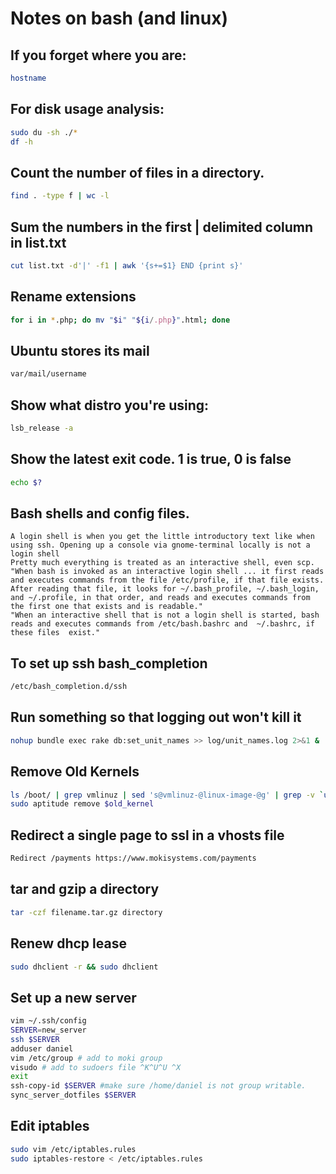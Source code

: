 # Notes on bash (and linux)

## If you forget where you are:

```bash
hostname
```

## For disk usage analysis:

```bash
sudo du -sh ./*
df -h
```

## Count the number of files in a directory.

```bash
find . -type f | wc -l
```

## Sum the numbers in the first | delimited column in list.txt

```bash
cut list.txt -d'|' -f1 | awk '{s+=$1} END {print s}'
```

## Rename extensions

```bash
for i in *.php; do mv "$i" "${i/.php}".html; done
```

## Ubuntu stores its mail

```bash
var/mail/username
```

## Show what distro you're using:

```bash
lsb_release -a
```

## Show the latest exit code. 1 is true, 0 is false

```bash
echo $?
```

## Bash shells and config files.

```
A login shell is when you get the little introductory text like when using ssh. Opening up a console via gnome-terminal locally is not a login shell
Pretty much everything is treated as an interactive shell, even scp.
"When bash is invoked as an interactive login shell ... it first reads and executes commands from the file /etc/profile, if that file exists. After reading that file, it looks for ~/.bash_profile, ~/.bash_login, and ~/.profile, in that order, and reads and executes commands from the first one that exists and is readable."
"When an interactive shell that is not a login shell is started, bash reads and executes commands from /etc/bash.bashrc and  ~/.bashrc, if these files  exist."
```

## To set up ssh bash_completion

```bash
/etc/bash_completion.d/ssh
```

## Run something so that logging out won't kill it

```bash
nohup bundle exec rake db:set_unit_names >> log/unit_names.log 2>&1 &
```

## Remove Old Kernels

```bash
ls /boot/ | grep vmlinuz | sed 's@vmlinuz-@linux-image-@g' | grep -v `uname -r`
sudo aptitude remove $old_kernel
```

## Redirect a single page to ssl in a vhosts file 

```bash
Redirect /payments https://www.mokisystems.com/payments
```

## tar and gzip a directory

```bash
tar -czf filename.tar.gz directory
```

## Renew dhcp lease

```bash
sudo dhclient -r && sudo dhclient
```

## Set up a new server

```bash
vim ~/.ssh/config
SERVER=new_server
ssh $SERVER
adduser daniel
vim /etc/group # add to moki group
visudo # add to sudoers file ^K^U^U ^X
exit
ssh-copy-id $SERVER #make sure /home/daniel is not group writable.
sync_server_dotfiles $SERVER
```

## Edit iptables

```bash
sudo vim /etc/iptables.rules
sudo iptables-restore < /etc/iptables.rules
```
